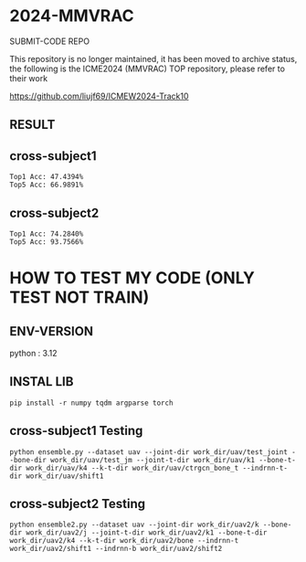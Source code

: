 # 2024-MMVRAC

SUBMIT-CODE REPO

This repository is no longer maintained, it has been moved to archive status, the following is the ICME2024 (MMVRAC) TOP repository, please refer to their work

https://github.com/liujf69/ICMEW2024-Track10

## RESULT

## cross-subject1
```
Top1 Acc: 47.4394%
Top5 Acc: 66.9891%
```
## cross-subject2
```
Top1 Acc: 74.2840%
Top5 Acc: 93.7566%
```
# HOW TO TEST MY CODE (ONLY TEST NOT TRAIN)

## ENV-VERSION

python : 3.12 

## INSTAL LIB

`pip install -r numpy tqdm argparse torch`

## cross-subject1 Testing

`python ensemble.py --dataset uav --joint-dir work_dir/uav/test_joint --bone-dir work_dir/uav/test_jm --joint-t-dir work_dir/uav/k1 --bone-t-dir work_dir/uav/k4 --k-t-dir work_dir/uav/ctrgcn_bone_t --indrnn-t-dir work_dir/uav/shift1 `

## cross-subject2 Testing
`python ensemble2.py --dataset uav --joint-dir work_dir/uav2/k --bone-dir work_dir/uav2/j --joint-t-dir work_dir/uav2/k1 --bone-t-dir work_dir/uav2/k4 --k-t-dir work_dir/uav2/bone --indrnn-t work_dir/uav2/shift1 --indrnn-b work_dir/uav2/shift2`